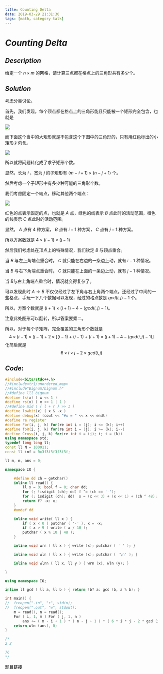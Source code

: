 ```yaml
---
title: Counting Delta
date: 2019-03-29 21:31:30
tags: [math, category talk]
---
```


# $Counting$ $Delta$ 



## $Description$

给定一个 $n \times m$ 的网格，请计算三点都在格点上的三角形共有多少个。



## $Solution$

考虑分类讨论。

首先，我们发现，每个顶点都在格点上的三角形能且只能被一个矩形完全包含，也就是

![](https://s2.ax1x.com/2019/03/29/ABezzq.png)

而下面这个当中的大矩形就是不包含这个下图中的三角形的，只有用红色标出的小矩形才包含。

![](https://s2.ax1x.com/2019/03/29/ABevJs.png)

所以就将问题转化成了求子矩形个数。

显然，长为 $i$ ，宽为 $j$ 的子矩形有 $(m - i + 1) \times (n - j + 1)$ 个。

然后考虑一个子矩形中有多少种可能的三角形个数。

我们考虑固定一个端点，移动其他两个端点：

![](https://s2.ax1x.com/2019/03/29/ABmq6x.png)

红色的点表示固定的点，也就是 $A$ 点，绿色的线表示 $B$ 点此时的活动范围，橙色的线表示 $C$ 点此时的活动范围。

显然， $A​$ 点有 $4​$ 种方案， $B​$ 点有 $i - 1​$ 种方案， $C​$ 点有 $j - 1​$ 种方案。

所以方案数就是 $4 \times (i - 1) \times (j - 1)​$

然后我们考虑处在顶点上的特殊情况，我们钦定 $B$ 与顶点重合。

当 $B$ 与左上角端点重合时， $C$ 就只能在右边的一条边上动，就有 $i - 1$ 种情况。

当 $B$ 与右下角端点重合时， $C$ 就只能在上面的一条边上动，就有 $j - 1$ 种情况。

当 $B​$ 与右上角端点重合时，情况就变得复杂了。

可以发现此时 $A \to B$ 不仅仅经过了左下角与右上角两个端点，还经过了中间的一些格点，手玩一下几个数据可以发现，经过的格点数是 $gcd(i, j) - 1$ 个。

所以，方案个数就是 $(i + 1) \times (j + 1) - 4 - (gcd(i, j) - 1)​$ 。

注意此处图形可以翻转，所以答案要乘二。

所以，对于每个子矩阵，完全覆盖的三角形个数就是
$$
4 \times (i - 1) \times (j - 1) + 2 \times [(i - 1) + (j - 1) + (i + 1) \times (j + 1) - 4 - (gcd(i, j) - 1)]
$$
化简后就是 
$$
6 \times i \times j - 2 \times gcd(i, j)
$$




## $Code:$

```cpp
#include<bits/stdc++.h>
//#include<tr1/unordered_map>
//#include"Bignum/bignum.h"
//#define lll bignum
#define ls(x) ( x << 1 )
#define rs(x) ( x << 1 | 1 )
//#define mid ( ( l + r ) >> 1 )
#define lowbit(x) ( x & -x )
#define debug(x) (cout << "#x = " << x << endl)
#define re register
#define For(i, j, k) for(re int i = (j); i <= (k); i++)
#define foR(i, j, k) for(re int i = (j); i >= (k); i--)
#define Cross(i, j, k) for(re int i = (j); i; i = (k))
using namespace std;
typedef long long ll;
const ll N = 100011;
const ll inf = 0x3f3f3f3f3f3f;

ll m, n, ans = 0; 

namespace IO {

	#define dd ch = getchar()
	inline ll read() {
		ll x = 0; bool f = 0; char dd;
		for (; !isdigit (ch); dd) f ^= (ch == '-');
		for (; isdigit (ch); dd)  x = (x << 3) + (x << 1) + (ch ^ 48);
		return f? -x: x;
	}
	#undef dd

	inline void write( ll x ) {
		if ( x < 0 ) putchar ( '-' ), x = -x;
		if ( x > 9 ) write ( x / 10 );
		putchar ( x % 10 | 48 );
	}

	inline void wrn ( ll x ) { write (x); putchar ( ' ' ); }

	inline void wln ( ll x ) { write (x); putchar ( '\n' ); }

	inline void wlnn ( ll x, ll y ) { wrn (x), wln (y); }

}

using namespace IO;

inline ll gcd ( ll a, ll b ) { return !b? a: gcd (b, a % b); }

int main() {
//	freopen(".in", "r", stdin);
//	freopen(".out", "w", stdout);
	m = read(), n = read();
	For ( i, 1, m ) For ( j, 1, n )
		ans += ( m - i + 1 ) * ( n - j + 1 ) * ( 6 * i * j - 2 * gcd (i, j) );
	return wln (ans), 0;
}

/*
2 2

76
*/

```

[题目链接](<https://www.luogu.org/problemnew/show/P3166>)

